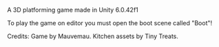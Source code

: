 A 3D platforming game made in Unity 6.0.42f1

To play the game on editor you must open the boot scene called "Boot"!

Credits:
Game by Mauvemau.
Kitchen assets by Tiny Treats.